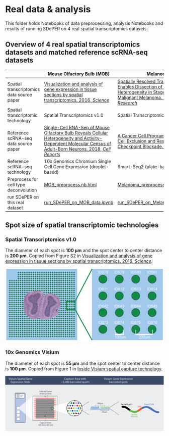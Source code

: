# Real data & analysis
This folder holds Notebooks of data preprocessing, analysis Notebooks and results of running SDePER on 4 real spatial transcriptomics datasets.

## Overview of 4 real spatial transcriptomics datasets and matched reference scRNA-seq datasets

|                                           | Mouse Olfactory Bulb (**MOB**)                               | **Melanoma**                                                 | Breast Cancer                                                | IPF                                                          |
| ----------------------------------------- | ------------------------------------------------------------ | ------------------------------------------------------------ | ------------------------------------------------------------ | ------------------------------------------------------------ |
| Spatial transcriptomics data source paper | [Visualization and analysis of gene expression in tissue sections by spatial transcriptomics. 2016, *Science*](https://www.science.org/doi/10.1126/science.aaf2403) | [Spatially Resolved Transcriptomics Enables Dissection of Genetic Heterogeneity in Stage III Cutaneous Malignant Melanoma. 2018, *Cancer Research*](https://doi.org/10.1158/0008-5472.CAN-18-0747) | [Spatial deconvolution of HER2-positive breast cancer delineates tumor-associated cell type interactions. 2021, *Nature Communications*](https://doi.org/10.1038/s41467-021-26271-2) | Our Paper                                                    |
| Spatial transcriptomic technology         | Spatial Transcriptomics v1.0                                 | Spatial Transcriptomics v1.0                                 | Spatial Transcriptomics v1.0                                 | 10x Genomics Visium                                          |
| Reference scRNA-seq data source paper     | [Single-Cell RNA-Seq of Mouse Olfactory Bulb Reveals Cellular Heterogeneity and Activity-Dependent Molecular Census of Adult-Born Neurons. 2018, *Cell Reports*](https://doi.org/10.1016/j.celrep.2018.11.034) | [A Cancer Cell Program Promotes T Cell Exclusion and Resistance to Checkpoint Blockade. 2018, *Cell*](https://doi.org/10.1016/j.cell.2018.09.006) | [A single-cell and spatially resolved atlas of human breast cancers. 2021, *Nature Genetics*](https://doi.org/10.1038/s41588-021-00911-1) | [Single-cell RNA-seq reveals ectopic and aberrant lung-resident cell populations in idiopathic pulmonary fibrosis. 2020, *Science Advances*](https://doi.org/10.1126/sciadv.aba1983) |
| Reference scRNA-seq technology            | 10x Genomics Chromium Single Cell Gene Expression (droplet-based) | Smart-Seq2 (plate-based)                                     | 10x Genomics Chromium Single Cell Gene Expression (droplet-based) | 10x Genomics Chromium Single Cell Gene Expression (droplet-based) |
| Preprocess for cell type deconvolution    | [MOB_preprocess.nb.html](https://rawcdn.githack.com/az7jh2/SDePER_Analysis/0a429908645a665c1f9d345df013d5b9fcde20b3/RealData/MOB/MOB_preprocess.nb.html) | [Melanoma_preprocess.nb.html](https://rawcdn.githack.com/az7jh2/SDePER_Analysis/0a429908645a665c1f9d345df013d5b9fcde20b3/RealData/Melanoma/Melanoma_preprocess.nb.html) | [Breast_Cancer_preprocess.nb.html](https://rawcdn.githack.com/az7jh2/SDePER_Analysis/0a429908645a665c1f9d345df013d5b9fcde20b3/RealData/Breast_Cancer/Breast_Cancer_preprocess.nb.html) | [IPF_preprocess.nb.html](https://rawcdn.githack.com/az7jh2/SDePER_Analysis/c9b4698ecd9d0b1b0d2794df963127efe01ec231/RealData/IPF/IPF_preprocess.nb.html) |
| run SDePER on this real dataset           | [run_SDePER_on_MOB_data.ipynb](MOB/run_SDePER_on_MOB_data.ipynb) | [run_SDePER_on_Melanoma_data.ipynb](Melanoma/run_SDePER_on_Melanoma_data.ipynb) | [run_SDePER_on_Breast_Cancer_data.ipynb](Breast_Cancer/run_SDePER_on_Breast_Cancer_data.ipynb) | [run_SDePER_on_IPF_data.ipynb](IPF/run_SDePER_on_IPF_data.ipynb) |

## Spot size of spatial transcriptomic technologies

### Spatial Transcriptomics v1.0

The diameter of each spot is **100 µm** and the spot center to center distance is **200 µm**. Copied from Figure S2 in [Visualization and analysis of gene expression in tissue sections by spatial transcriptomics. 2016, *Science*](https://www.science.org/doi/10.1126/science.aaf2403).

![Spatial Transcriptomics v1.0](ST_v1.0.png)

### 10x Genomics Visium

The diameter of each spot is **55 µm** and the spot center to center distance is **100 µm**. Copied from Figure 1 in [Inside Visium spatial capture technology](https://pages.10xgenomics.com/rs/446-PBO-704/images/10x_BR060_Inside_Visium_Spatial_Technology.pdf).

![10x Visium](10x_Visium.png)
